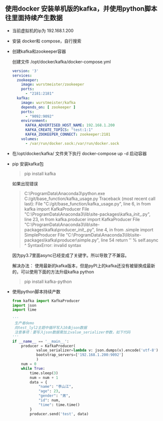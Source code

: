 ## 使用docker 安装单机版的kafka，并使用python脚本往里面持续产生数据

- 当前虚拟机的ip为 192.168.1.200

- 安装 docker和 compose，自行搜索

- 创建kafka和zookeeper容器

    创建文件 /opt/docker/kafka/docker-compose.yml

    ```yml
    version: '3'
    services:
      zookeeper:
        image: wurstmeister/zookeeper
        ports:
          - "2181:2181"
      kafka:
        image: wurstmeister/kafka
        depends_on: [ zookeeper ]
        ports:
          - "9092:9092"
        environment:
          KAFKA_ADVERTISED_HOST_NAME: 192.168.1.200
          KAFKA_CREATE_TOPICS: "test:1:1"
          KAFKA_ZOOKEEPER_CONNECT: zookeeper:2181
        volumes:
          - /var/run/docker.sock:/var/run/docker.sock
    
    ```

- 在/opt/docker/kafka/ 文件夹下执行  docker-compose up -d  启动容器

- pip 安装kafka包

  > pip install kafka

  如果出现错误

  > C:\ProgramData\Anaconda3\python.exe C:/git/base_function/kafka_usage.py
  > Traceback (most recent call last):
  > File "C:/git/base_function/kafka_usage.py", line 6, in <module>
  >    from kafka import KafkaProducer
  >    File "C:\ProgramData\Anaconda3\lib\site-packages\kafka\__init__.py", line 23, in <module>
  >    from kafka.producer import KafkaProducer
  >    File "C:\ProgramData\Anaconda3\lib\site-packages\kafka\producer\__init__.py", line 4, in <module>
  >    from .simple import SimpleProducer
  >    File "C:\ProgramData\Anaconda3\lib\site-packages\kafka\producer\simple.py", line 54
  >    return '<SimpleProducer batch=%s>' % self.async
  >                                                   ^
  >    SyntaxError: invalid syntax

  因为py3.7里面async已经变成了关键字。所以导致了不兼容。

  解决办法：
  使用最新的kafka版本，但是pyPI上的kafka还没有被替换成最新的，可以使用下面的方法升级kafka python

  > pip install kafka-python

- 使用python脚本持续产数

  ```python
  from kafka import KafkaProducer
  import json
  import time
  
  '''
   生产者demo
   向test_lyl2主题中循环写入10条json数据
   注意事项：要写入json数据需加上value_serializer参数，如下代码
  '''
  if __name__ == '__main__':
      producer = KafkaProducer(
             value_serializer=lambda v: json.dumps(v).encode('utf-8'),
             bootstrap_servers=['192.168.1.200:9092']
             )
      num = 0
      while True:
          time.sleep(3)
          num = num + 1
          data = {
              "name": "李山江",
              "age": 23,
              "gender": "男",
              "id": num,
              "time": time.time()
          }
          producer.send('test', data)
  
  ```

  